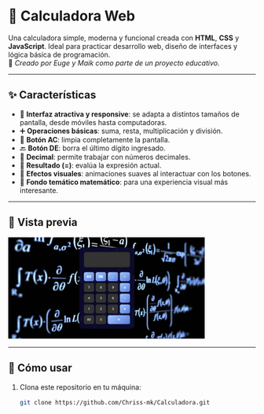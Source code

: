 # 🧮 Calculadora Web

Una calculadora simple, moderna y funcional creada con **HTML**, **CSS** y **JavaScript**. Ideal para practicar desarrollo web, diseño de interfaces y lógica básica de programación.  
📌 *Creado por Euge y Maik como parte de un proyecto educativo.*

---

## ✨ Características

- 🎨 **Interfaz atractiva y responsive**: se adapta a distintos tamaños de pantalla, desde móviles hasta computadoras.
- ➕ **Operaciones básicas**: suma, resta, multiplicación y división.
- 🧼 **Botón AC**: limpia completamente la pantalla.
- 🔙 **Botón DE**: borra el último dígito ingresado.
- 🔘 **Decimal**: permite trabajar con números decimales.
- 🟰 **Resultado (=)**: evalúa la expresión actual.
- 💫 **Efectos visuales**: animaciones suaves al interactuar con los botones.
- 📐 **Fondo temático matemático**: para una experiencia visual más interesante.

---

## 📸 Vista previa

<img src="foto1.png" alt="Captura de la Calculadora Web" width="400">

---

## 🚀 Cómo usar

1. Clona este repositorio en tu máquina:
   ```bash
   git clone https://github.com/Chriss-mk/Calculadora.git
